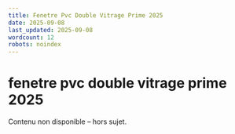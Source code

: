 ```yaml
---
title: Fenetre Pvc Double Vitrage Prime 2025
date: 2025-09-08
last_updated: 2025-09-08
wordcount: 12
robots: noindex
---
```


# fenetre pvc double vitrage prime 2025

Contenu non disponible – hors sujet.